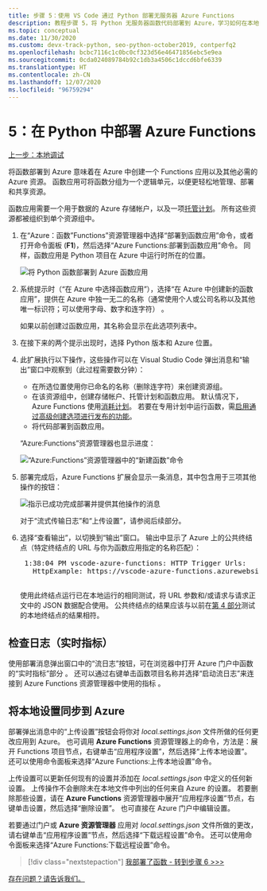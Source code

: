 ```yaml
---
title: 步骤 5：使用 VS Code 通过 Python 部署无服务器 Azure Functions
description: 教程步骤 5，将 Python 无服务器函数代码部署到 Azure，学习如何在本地项目和 Azure 之间流式传输日志并同步设置。
ms.topic: conceptual
ms.date: 11/30/2020
ms.custom: devx-track-python, seo-python-october2019, contperfq2
ms.openlocfilehash: bcbc7116c1c0bc0cf323d56e46471856ebc5e9ea
ms.sourcegitcommit: 0cda024089784b92c1db3a4506c1dccd6bfe6339
ms.translationtype: HT
ms.contentlocale: zh-CN
ms.lasthandoff: 12/07/2020
ms.locfileid: "96759294"
---
```

# <a name="5-deploy-azure-functions-in-python"></a>5：在 Python 中部署 Azure Functions

[上一步：本地调试](tutorial-vs-code-serverless-python-04.md)

将函数部署到 Azure 意味着在 Azure 中创建一个 Functions 应用以及其他必需的 Azure 资源。 函数应用可将函数分组为一个逻辑单元，以便更轻松地管理、部署和共享资源。

函数应用需要一个用于数据的 Azure 存储帐户，以及一项[托管计划](/azure/azure-functions/functions-scale#hosting-plan-support)。 所有这些资源都被组织到单个资源组中。

1. 在“Azure：函数”Functions”资源管理器中选择“部署到函数应用”命令，或者打开命令面板 (**F1**)，然后选择“Azure Functions:部署到函数应用”命令。 同样，函数应用是 Python 项目在 Azure 中运行时所在的位置。

    ![将 Python 函数部署到 Azure 函数应用](media/tutorial-vs-code-serverless-python/deploy-a-python-fuction-to-azure-function-app.png)

1. 系统提示时（“在 Azure 中选择函数应用”），选择“在 Azure 中创建新的函数应用”，提供在 Azure 中独一无二的名称（通常使用个人或公司名称以及其他唯一标识符；可以使用字母、数字和连字符） 。

    如果以前创建过函数应用，其名称会显示在此选项列表中。

1. 在接下来的两个提示出现时，选择 Python 版本和 Azure 位置。

1. 此扩展执行以下操作，这些操作可以在 Visual Studio Code 弹出消息和“输出”窗口中观察到（此过程需要数分钟）：

    - 在所选位置使用你已命名的名称（删除连字符）来创建资源组。
    - 在该资源组中，创建存储帐户、托管计划和函数应用。 默认情况下，Azure Functions 使用[消耗计划](/azure/azure-functions/functions-scale#consumption-plan)。 若要在专用计划中运行函数，需[启用通过高级创建选项进行发布的功能](/azure/azure-functions/functions-develop-vs-code)。
    - 将代码部署到函数应用。

    “Azure:Functions”资源管理器也显示进度：

    ![“Azure:Functions”资源管理器中的“新建函数”命令](media/tutorial-vs-code-serverless-python/deployment-progress-indicator-in-azure-function-explorer.png)

1. 部署完成后，Azure Functions 扩展会显示一条消息，其中包含用于三项其他操作的按钮：

    ![指示已成功完成部署并提供其他操作的消息](media/tutorial-vs-code-serverless-python/azure-functions-deployment-success-with-additional-actions.png)

    对于“流式传输日志”和“上传设置”，请参阅后续部分。 

1. 选择“查看输出”，以切换到“输出”窗口。 输出中显示了 Azure 上的公共终结点（特定终结点的 URL 与你为函数应用指定的名称匹配）：

    <pre>
    1:38:04 PM vscode-azure-functions: HTTP Trigger Urls:
      HttpExample: https://vscode-azure-functions.azurewebsites.net/api/HttpExample
    </pre>

    使用此终结点运行已在本地运行的相同测试，将 URL 参数和/或请求与请求正文中的 JSON 数据配合使用。 公共终结点的结果应该与以前在[第 4 部分](tutorial-vs-code-serverless-python-04.md)测试的本地终结点的结果相符。

## <a name="examine-logs-live-metrics"></a>检查日志（实时指标）

使用部署消息弹出窗口中的“流日志”按钮，可在浏览器中打开 Azure 门户中函数的“实时指标”部分 。 还可以通过右键单击函数项目名称并选择“启动流日志”来连接到 Azure Functions 资源管理器中使用的指标 。

## <a name="sync-local-settings-to-azure"></a>将本地设置同步到 Azure

部署弹出消息中的“上传设置”按钮会将你对 *local.settings.json* 文件所做的任何更改应用到 Azure。 也可调用 **Azure Functions** 资源管理器上的命令，方法是：展开 Functions 项目节点，右键单击“应用程序设置”，然后选择“上传本地设置”。  还可以使用命令面板来选择“Azure Functions:上传本地设置”命令。

上传设置可以更新任何现有的设置并添加在 *local.settings.json* 中定义的任何新设置。 上传操作不会删除未在本地文件中列出的任何来自 Azure 的设置。 若要删除那些设置，请在 **Azure Functions** 资源管理器中展开“应用程序设置”节点，右键单击设置，然后选择“删除设置”。  也可直接在 Azure 门户中编辑设置。

若要通过门户或 **Azure 资源管理器** 应用对 *local.settings.json* 文件所做的更改，请右键单击“应用程序设置”节点，然后选择“下载远程设置”命令。  还可以使用命令面板来选择“Azure Functions:下载远程设置”命令。

> [!div class="nextstepaction"]
> [我部署了函数 - 转到步骤 6 >>>](tutorial-vs-code-serverless-python-06.md)

[存在问题？请告诉我们。](https://aka.ms/python-functions-qs-ms-survey)
